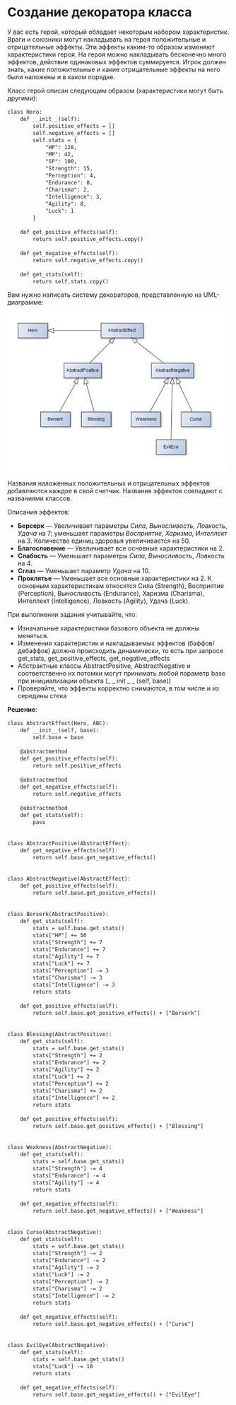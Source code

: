 # Создание декоратора класса

У вас есть герой, который обладает некоторым набором характеристик. Враги и союзники могут накладывать на героя положительные и отрицательные эффекты. Эти эффекты каким-то образом изменяют характеристики героя. На героя можно накладывать бесконечно много эффектов, действие одинаковых эффектов суммируется. Игрок должен знать, какие положительные и какие отрицательные эффекты на него были наложены и в каком порядке.

Класс герой описан следующим образом (характеристики могут быть другими):

    class Hero:
        def __init__(self):
            self.positive_effects = []
            self.negative_effects = []            
            self.stats = {
                "HP": 128,
                "MP": 42,
                "SP": 100,
                "Strength": 15,
                "Perception": 4,
                "Endurance": 8,
                "Charisma": 2,
                "Intelligence": 3,
                "Agility": 8,
                "Luck": 1
            } 
            
        def get_positive_effects(self):
            return self.positive_effects.copy()
        
        def get_negative_effects(self):
            return self.negative_effects.copy()
        
        def get_stats(self):
            return self.stats.copy()

Вам нужно написать систему декораторов, представленную на UML-диаграмме:

![диаграмма](decorators_scheme.jpg)

Названия наложенных положительных и отрицательных эффектов добавляются каждое в свой счетчик. Названия эффектов совпадают с названиями классов.

Описания эффектов:

- **Берсерк** — Увеличивает параметры *Сила*, *Выносливость*, *Ловкость*, *Удача* на 7; уменьшает параметры *Восприятие*, *Харизма*, *Интеллект* на 3. Количество единиц здоровья увеличивается на 50.
- **Благословение** — Увеличивает все основные характеристики на 2.
- **Слабость** — Уменьшает параметры *Сила*, *Выносливость*, *Ловкость* на 4.
- **Сглаз** — Уменьшает параметр *Удача* на 10.
- **Проклятье** — Уменьшает все основные характеристики на 2.
К основным характеристикам относятся Сила (Strength), Восприятие (Perception), Выносливость (Endurance), Харизма (Charisma), Интеллект (Intelligence), Ловкость (Agility), Удача (Luck).

При выполнении задания учитывайте, что:

- Изначальные характеристики базового объекта не должны меняться.
- Изменения характеристик и накладываемых эффектов (баффов/дебаффов) должно происходить динамически, то есть при запросе get_stats, get_positive_effects, get_negative_effects
- Абстрактные классы AbstractPositive, AbstractNegative и соответственно их потомки могут принимать любой параметр base при инициализации объекта (_ _ init _ _ (self, base))
- Проверяйте, что эффекты корректно снимаются, в том числе и из середины стека

**Решение**:

    class AbstractEffect(Hero, ABC):
        def __init__(self, base):
            self.base = base

        @abstractmethod
        def get_positive_effects(self):
            return self.positive_effects

        @abstractmethod
        def get_negative_effects(self):
            return self.negative_effects

        @abstractmethod
        def get_stats(self):
            pass


    class AbstractPositive(AbstractEffect):
        def get_negative_effects(self):
            return self.base.get_negative_effects()


    class AbstractNegative(AbstractEffect):    
        def get_positive_effects(self):
            return self.base.get_positive_effects()


    class Berserk(AbstractPositive):    
        def get_stats(self):
            stats = self.base.get_stats()
            stats["HP"] += 50
            stats["Strength"] += 7
            stats["Endurance"] += 7
            stats["Agility"] += 7
            stats["Luck"] += 7
            stats["Perception"] -= 3
            stats["Charisma"] -= 3
            stats["Intelligence"] -= 3
            return stats

        def get_positive_effects(self):
            return self.base.get_positive_effects() + ["Berserk"]


    class Blessing(AbstractPositive):    
        def get_stats(self):
            stats = self.base.get_stats()
            stats["Strength"] += 2
            stats["Endurance"] += 2
            stats["Agility"] += 2
            stats["Luck"] += 2
            stats["Perception"] += 2
            stats["Charisma"] += 2
            stats["Intelligence"] += 2
            return stats

        def get_positive_effects(self):
            return self.base.get_positive_effects() + ["Blessing"]


    class Weakness(AbstractNegative):    
        def get_stats(self):
            stats = self.base.get_stats()
            stats["Strength"] -= 4
            stats["Endurance"] -= 4
            stats["Agility"] -= 4
            return stats

        def get_negative_effects(self):
            return self.base.get_negative_effects() + ["Weakness"]


    class Curse(AbstractNegative):
        def get_stats(self):
            stats = self.base.get_stats()
            stats["Strength"] -= 2
            stats["Endurance"] -= 2
            stats["Agility"] -= 2
            stats["Luck"] -= 2
            stats["Perception"] -= 2
            stats["Charisma"] -= 2
            stats["Intelligence"] -= 2
            return stats

        def get_negative_effects(self):
            return self.base.get_negative_effects() + ["Curse"]


    class EvilEye(AbstractNegative):
        def get_stats(self):
            stats = self.base.get_stats()
            stats["Luck"] -= 10
            return stats

        def get_negative_effects(self):
            return self.base.get_negative_effects() + ["EvilEye"]
